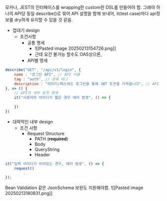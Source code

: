 모카나, JEST의 인터페이스를 wrapping한 custom한 DSL를 만들어야 함.
그래야 하나의 API당 동일 describe()로 묶어 API 설명을 함께 보내어,
it(test case)마다 api정보를 dry하게 유지할 수 있을 것 같음.


- 껍데기 design
	- 조건사항
		- 공통 명세
			- ![[Pasted image 20250213154726.png]]
			- 근데 요건 불가능 할수도 OAS상으론,
		- API별 명세

```js
describe("GET", "/api/v1/login", {
	name : "로그인 API", // API 이름
	tag : "auth", // 분류 태그
	description : "아이디/패스워드 로그인을 통해 JWT 토큰을 가져옵니다", // API 상세 설명	
}, => () {
	// API의 세부 동작 명세
	it("사용자의 아이디가 짧은 경우 에러 발생", () => {
		
	})
})
```


- 대략적인 내부 design
	- 조건 사항
		- Request Structure
			- PATH (**required**)
			- Body
			- QueryString
			- Header

```js
it("입력 아이디가 비어있는 경우, 에러 발생", () => {
	request()
		.
});
```



Bean Validation 같은 JsonSchema 보완도 지원해야함.
![[Pasted image 20250213180831.png]]